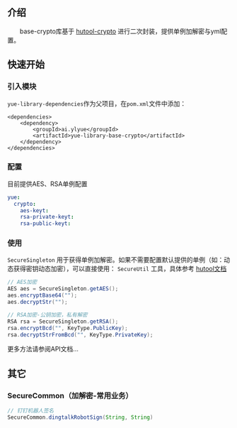 ## 介绍
　　base-crypto库基于 [hutool-crypto](https://hutool.cn/docs/#/crypto/概述) 进行二次封装，提供单例加解密与yml配置。

## 快速开始
### 引入模块
`yue-library-dependencies`作为父项目，在`pom.xml`文件中添加：
``` pom
<dependencies>
	<dependency>
		<groupId>ai.ylyue</groupId>
		<artifactId>yue-library-base-crypto</artifactId>
	</dependency>
</dependencies>
```

### 配置
目前提供AES、RSA单例配置
```yml
yue:
  crypto:
    aes-keyt: 
    rsa-private-keyt: 
    rsa-public-keyt: 
```

### 使用
`SecureSingleton` 用于获得单例加解密。如果不需要配置默认提供的单例（如：动态获得密钥动态加密），可以直接使用： `SecureUtil` 工具，具体参考 [hutool文档](https://hutool.cn/docs/#/crypto/加密解密工具-SecureUtil)
```java
// AES加密
AES aes = SecureSingleton.getAES();
aes.encryptBase64("");
aes.decryptStr("");

// RSA加密-公钥加密，私有解密
RSA rsa = SecureSingleton.getRSA();
rsa.encryptBcd("", KeyType.PublicKey);
rsa.decryptStrFromBcd("", KeyType.PrivateKey);
```

更多方法请参阅API文档...

## 其它
### SecureCommon（加解密-常用业务）
```java
// 钉钉机器人签名
SecureCommon.dingtalkRobotSign(String, String)
```